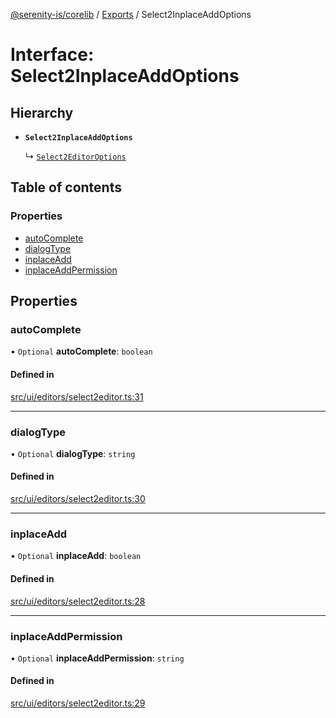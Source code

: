 [@serenity-is/corelib](../README.md) / [Exports](../modules.md) / Select2InplaceAddOptions

# Interface: Select2InplaceAddOptions

## Hierarchy

- **`Select2InplaceAddOptions`**

  ↳ [`Select2EditorOptions`](Select2EditorOptions.md)

## Table of contents

### Properties

- [autoComplete](Select2InplaceAddOptions.md#autocomplete)
- [dialogType](Select2InplaceAddOptions.md#dialogtype)
- [inplaceAdd](Select2InplaceAddOptions.md#inplaceadd)
- [inplaceAddPermission](Select2InplaceAddOptions.md#inplaceaddpermission)

## Properties

### autoComplete

• `Optional` **autoComplete**: `boolean`

#### Defined in

[src/ui/editors/select2editor.ts:31](https://github.com/serenity-is/serenity/blob/master/packages/corelib/src/ui/editors/select2editor.ts#L31)

___

### dialogType

• `Optional` **dialogType**: `string`

#### Defined in

[src/ui/editors/select2editor.ts:30](https://github.com/serenity-is/serenity/blob/master/packages/corelib/src/ui/editors/select2editor.ts#L30)

___

### inplaceAdd

• `Optional` **inplaceAdd**: `boolean`

#### Defined in

[src/ui/editors/select2editor.ts:28](https://github.com/serenity-is/serenity/blob/master/packages/corelib/src/ui/editors/select2editor.ts#L28)

___

### inplaceAddPermission

• `Optional` **inplaceAddPermission**: `string`

#### Defined in

[src/ui/editors/select2editor.ts:29](https://github.com/serenity-is/serenity/blob/master/packages/corelib/src/ui/editors/select2editor.ts#L29)
